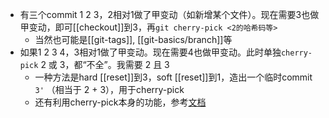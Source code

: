 - 有三个commit 1 2 3，2相对1做了甲变动（如新增某个文件）。现在需要3也做甲变动，即可[[checkout]]到3，再`git cherry-pick <2的哈希码等>`
  - 当然也可能是[[git-tags]], [[git-basics/branch]]等
- 如果1 2 3 4，3相对1做了甲变动。现在需要4也做甲变动。此时单独`cherry-pick` 2 或 3，都“不全”。我需要 2 且 3
  - 一种方法是hard [[reset]]到3，soft [[reset]]到1，造出一个临时commit `3'` （相当于 2 + 3），用于cherry-pick
  - 还有利用cherry-pick本身的功能，参考[文档](https://git-scm.com/docs/git-cherry-pick)